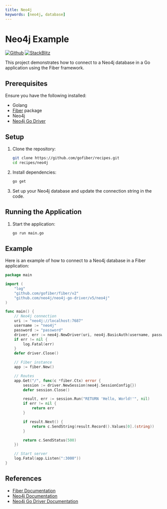 ```yaml
---
title: Neo4j
keywords: [neo4j, database]
---
```


# Neo4j Example

[![Github](https://img.shields.io/static/v1?label=&message=Github&color=2ea44f&style=for-the-badge&logo=github)](https://github.com/gofiber/recipes/tree/master/neo4j) [![StackBlitz](https://img.shields.io/static/v1?label=&message=StackBlitz&color=2ea44f&style=for-the-badge&logo=StackBlitz)](https://stackblitz.com/github/gofiber/recipes/tree/master/neo4j)

This project demonstrates how to connect to a Neo4j database in a Go application using the Fiber framework.

## Prerequisites

Ensure you have the following installed:

- Golang
- [Fiber](https://github.com/gofiber/fiber) package
- Neo4j
- [Neo4j Go Driver](https://github.com/neo4j/neo4j-go-driver)

## Setup

1. Clone the repository:
    ```sh
    git clone https://github.com/gofiber/recipes.git
    cd recipes/neo4j
    ```

2. Install dependencies:
    ```sh
    go get
    ```

3. Set up your Neo4j database and update the connection string in the code.

## Running the Application

1. Start the application:
    ```sh
    go run main.go
    ```

## Example

Here is an example of how to connect to a Neo4j database in a Fiber application:

```go
package main

import (
    "log"
    "github.com/gofiber/fiber/v2"
    "github.com/neo4j/neo4j-go-driver/v5/neo4j"
)

func main() {
    // Neo4j connection
    uri := "neo4j://localhost:7687"
    username := "neo4j"
    password := "password"
    driver, err := neo4j.NewDriver(uri, neo4j.BasicAuth(username, password, ""))
    if err != nil {
        log.Fatal(err)
    }
    defer driver.Close()

    // Fiber instance
    app := fiber.New()

    // Routes
    app.Get("/", func(c *fiber.Ctx) error {
        session := driver.NewSession(neo4j.SessionConfig{})
        defer session.Close()

        result, err := session.Run("RETURN 'Hello, World!'", nil)
        if err != nil {
            return err
        }

        if result.Next() {
            return c.SendString(result.Record().Values[0].(string))
        }

        return c.SendStatus(500)
    })

    // Start server
    log.Fatal(app.Listen(":3000"))
}
```

## References

- [Fiber Documentation](https://docs.gofiber.io)
- [Neo4j Documentation](https://neo4j.com/docs/)
- [Neo4j Go Driver Documentation](https://pkg.go.dev/github.com/neo4j/neo4j-go-driver)
